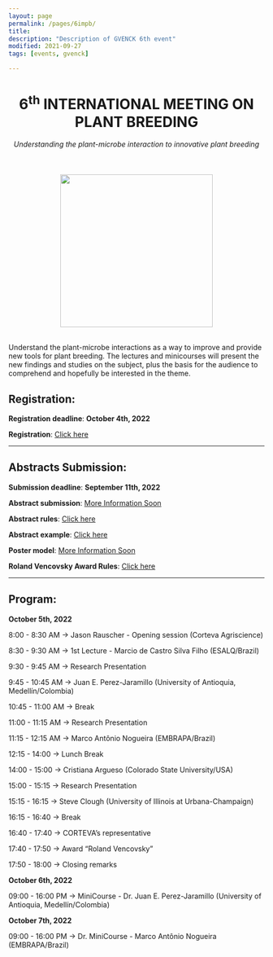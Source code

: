 ```yaml
---
layout: page
permalink: /pages/6impb/
title: 
description: "Description of GVENCK 6th event"
modified: 2021-09-27
tags: [events, gvenck]

---
```


<center><h1>6<sup>th</sup> INTERNATIONAL MEETING ON PLANT BREEDING</h1>
<i>Understanding the plant-microbe interaction to innovative plant breeding</i></center>
<br><br>

<br>
<center><img src="../images/Flyer_VI_IMPB.png" height="300""></center>
<br>



<p>Understand the plant-microbe interactions as a way to improve and provide new tools for plant breeding. The lectures and minicourses will present the new findings and studies on the subject, plus the basis for the audience to comprehend and hopefully be interested in the theme.</p>

## Registration:
**Registration deadline**: **October 4th, 2022**  

**Registration**: [Click here](https://fealq.org.br/eventos/6th-international-meeting-on-plant-breeding-integrated-data-analysis-as-a-tool-to-revolutionize-plant-breeding-2/)  
  
  
<center><hr></center>
  
  
## Abstracts Submission:
**Submission deadline**: **September 11th, 2022**

**Abstract submission**: [More Information Soon]() 

**Abstract rules**: [Click here](../files/Rules_for_abstract_submissions.docx)

**Abstract example**: [Click here](../files/ABSTRACT_EXAMPLE.docx)

**Poster model**: [More Information Soon]()  

**Roland Vencovsky Award Rules**: [Click here](../files/Rules_Roland_Vencovsky_Award.docx)

<center><hr></center>


## Program:

**October 5th, 2022**

8:00 - 8:30 AM → Jason Rauscher - Opening session (Corteva Agriscience)

8:30 - 9:30 AM → 1st Lecture - Marcio de Castro Silva Filho (ESALQ/Brazil) 

9:30 - 9:45 AM → Research Presentation 

9:45 - 10:45 AM → Juan E. Perez-Jaramillo (University of Antioquia, Medellín/Colombia)

10:45 - 11:00 AM → Break

11:00 - 11:15 AM → Research Presentation

11:15 - 12:15 AM →  Marco Antônio Nogueira (EMBRAPA/Brazil)


12:15 - 14:00 → Lunch Break


14:00 - 15:00 → Cristiana Argueso (Colorado State University/USA)

15:00 - 15:15 → Research Presentation

15:15 - 16:15 → Steve Clough (University of Illinois at Urbana-Champaign)

16:15 - 16:40 → Break

16:40 - 17:40 → CORTEVA’s representative

17:40 - 17:50 → Award “Roland Vencovsky”

17:50 - 18:00 → Closing remarks



**October 6th, 2022**

09:00 - 16:00 PM → MiniCourse - Dr. Juan E. Perez-Jaramillo (University of Antioquia, Medellín/Colombia) 


**October 7th, 2022**

09:00 - 16:00 PM → Dr. MiniCourse - Marco Antônio Nogueira (EMBRAPA/Brazil)
